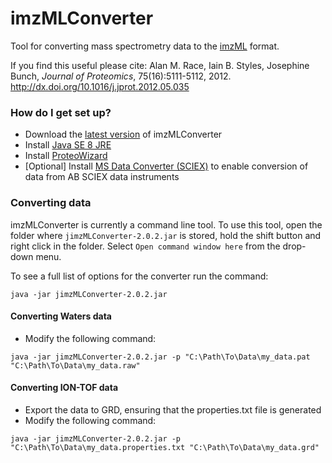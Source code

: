 # imzMLConverter #

Tool for converting mass spectrometry data to the [imzML](http://imzml.org) format. 


If you find this useful please cite:  Alan M. Race, Iain B. Styles, Josephine Bunch, *Journal of Proteomics*, 75(16):5111-5112, 2012. http://dx.doi.org/10.1016/j.jprot.2012.05.035

### How do I get set up? ###

* Download the [latest version](https://github.com/AlanRace/imzMLConverter/releases) of imzMLConverter
* Install [Java SE 8 JRE](https://www.oracle.com/technetwork/java/javase/downloads/jre8-downloads-2133155.html)
* Install [ProteoWizard](http://proteowizard.sourceforge.net/)
* [Optional] Install [MS Data Converter (SCIEX)](https://sciex.com/sw-downloads-form?d=ab_sciex_ms_data_converter_V1.3%20beta.zip&asset=software&softwareProduct=MS%20Data%20Converter%20(Beta%20Version%201.3)) to enable conversion of data from AB SCIEX data instruments

### Converting data ###

imzMLConverter is currently a command line tool. To use this tool, open the folder where `jimzMLConverter-2.0.2.jar` is stored, hold the shift button and right click in the folder. Select `Open command window here` from the drop-down menu.

To see a full list of options for the converter run the command:

`java -jar jimzMLConverter-2.0.2.jar`

#### Converting Waters data
* Modify the following command:

`java -jar jimzMLConverter-2.0.2.jar -p "C:\Path\To\Data\my_data.pat "C:\Path\To\Data\my_data.raw"`

#### Converting ION-TOF data

* Export the data to GRD, ensuring that the properties.txt file is generated
* Modify the following command:

`java -jar jimzMLConverter-2.0.2.jar -p "C:\Path\To\Data\my_data.properties.txt "C:\Path\To\Data\my_data.grd"`
